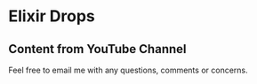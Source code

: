 # Elixir Drops

## Content from YouTube Channel
Feel free to email me with any questions, comments or concerns.

